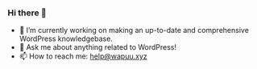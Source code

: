 ### Hi there 👋

<!--
**wapuu-xyz/wapuu-xyz** is a ✨ _special_ ✨ repository because its `README.md` (this file) appears on your GitHub profile.
-->

- 🔭 I’m currently working on making an up-to-date and comprehensive WordPress knowledgebase.
- 💬 Ask me about anything related to WordPress!
- 📫 How to reach me: help@wapuu.xyz
